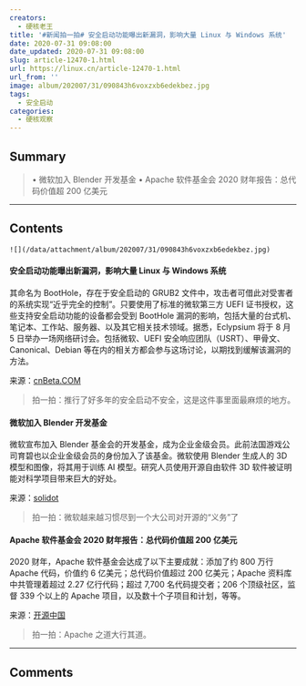 ```yaml
---
creators:
  - 硬核老王
title: '#新闻拍一拍# 安全启动功能曝出新漏洞，影响大量 Linux 与 Windows 系统'
date: 2020-07-31 09:08:00
date_updated: 2020-07-31 09:08:00
slug: article-12470-1.html
url: https://linux.cn/article-12470-1.html
url_from: ''
image: album/202007/31/090843h6voxzxb6edekbez.jpg
tags:
  - 安全启动
categories:
  - 硬核观察
---
```


## Summary

> • 微软加入 Blender 开发基金 • Apache 软件基金会 2020 财年报告：总代码价值超 200 亿美元

***

<!-- more -->

## Contents

`![](/data/attachment/album/202007/31/090843h6voxzxb6edekbez.jpg)`

#### 安全启动功能曝出新漏洞，影响大量 Linux 与 Windows 系统

其命名为 BootHole，存在于安全启动的 GRUB2 文件中，攻击者可借此对受害者的系统实现“近乎完全的控制”。只要使用了标准的微软第三方 UEFI 证书授权，这些支持安全启动功能的设备都会受到 BootHole 漏洞的影响，包括大量的台式机、笔记本、工作站、服务器、以及其它相关技术领域。据悉，Eclypsium 将于 8 月 5 日举办一场网络研讨会。包括微软、UEFI 安全响应团队（USRT）、甲骨文、Canonical、Debian 等在内的相关方都会参与这场讨论，以期找到缓解该漏洞的方法。

来源：[cnBeta.COM](https://www.cnbeta.com/articles/tech/1009469.htm)

> 
> 拍一拍：推行了好多年的安全启动不安全，这是这件事里面最麻烦的地方。
> 
> 
> 

#### 微软加入 Blender 开发基金

微软宣布加入 Blender 基金会的开发基金，成为企业金级会员。此前法国游戏公司育碧也以企业金级会员的身份加入了该基金。微软使用 Blender 生成人的 3D 模型和图像，将其用于训练 AI 模型。研究人员使用开源自由软件 3D 软件被证明能对科学项目带来巨大的好处。

来源：[solidot](https://www.solidot.org/story?sid=65096)

> 
> 拍一拍：微软越来越习惯尽到一个大公司对开源的“义务”了
> 
> 
> 

#### Apache 软件基金会 2020 财年报告：总代码价值超 200 亿美元

2020 财年，Apache 软件基金会达成了以下主要成就：添加了约 800 万行 Apache 代码，价值约 6 亿美元；总代码价值超过 200 亿美元；Apache 资料库中共管理着超过 2.27 亿行代码；超过 7,700 名代码提交者；206 个顶级社区，监督 339 个以上的 Apache 项目，以及数十个子项目和计划，等等。

来源：[开源中国](https://www.oschina.net/news/117590/asf-fy2020-annual-report)

> 
> 拍一拍：Apache 之道大行其道。
> 
> 
>

***

## Comments
